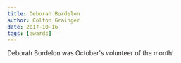 ```yaml
---
title: Deborah Bordelon
author: Colton Grainger
date: 2017-10-16
tags: [awards]
---
```


Deborah Bordelon was October's volunteer of the month!
